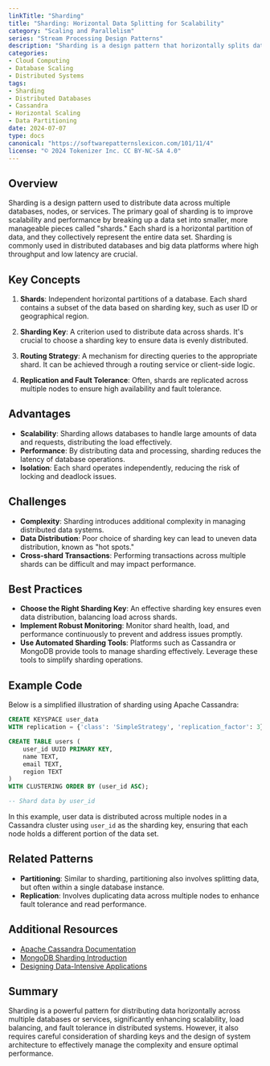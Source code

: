 ```yaml
---
linkTitle: "Sharding"
title: "Sharding: Horizontal Data Splitting for Scalability"
category: "Scaling and Parallelism"
series: "Stream Processing Design Patterns"
description: "Sharding is a design pattern that horizontally splits data across multiple databases or services. It helps in balancing load and scaling out data storage and processing, enabling each shard to handle a subset of the data."
categories:
- Cloud Computing
- Database Scaling
- Distributed Systems
tags:
- Sharding
- Distributed Databases
- Cassandra
- Horizontal Scaling
- Data Partitioning
date: 2024-07-07
type: docs
canonical: "https://softwarepatternslexicon.com/101/11/4"
license: "© 2024 Tokenizer Inc. CC BY-NC-SA 4.0"
---
```


## Overview

Sharding is a design pattern used to distribute data across multiple databases, nodes, or services. The primary goal of sharding is to improve scalability and performance by breaking up a data set into smaller, more manageable pieces called "shards." Each shard is a horizontal partition of data, and they collectively represent the entire data set. Sharding is commonly used in distributed databases and big data platforms where high throughput and low latency are crucial.

## Key Concepts

1. **Shards**: Independent horizontal partitions of a database. Each shard contains a subset of the data based on sharding key, such as user ID or geographical region.

2. **Sharding Key**: A criterion used to distribute data across shards. It's crucial to choose a sharding key to ensure data is evenly distributed.

3. **Routing Strategy**: A mechanism for directing queries to the appropriate shard. It can be achieved through a routing service or client-side logic.

4. **Replication and Fault Tolerance**: Often, shards are replicated across multiple nodes to ensure high availability and fault tolerance.

## Advantages

- **Scalability**: Sharding allows databases to handle large amounts of data and requests, distributing the load effectively.
- **Performance**: By distributing data and processing, sharding reduces the latency of database operations.
- **Isolation**: Each shard operates independently, reducing the risk of locking and deadlock issues.

## Challenges

- **Complexity**: Sharding introduces additional complexity in managing distributed data systems.
- **Data Distribution**: Poor choice of sharding key can lead to uneven data distribution, known as "hot spots."
- **Cross-shard Transactions**: Performing transactions across multiple shards can be difficult and may impact performance.

## Best Practices

- **Choose the Right Sharding Key**: An effective sharding key ensures even data distribution, balancing load across shards.
- **Implement Robust Monitoring**: Monitor shard health, load, and performance continuously to prevent and address issues promptly.
- **Use Automated Sharding Tools**: Platforms such as Cassandra or MongoDB provide tools to manage sharding effectively. Leverage these tools to simplify sharding operations.

## Example Code

Below is a simplified illustration of sharding using Apache Cassandra:

```sql
CREATE KEYSPACE user_data
WITH replication = {'class': 'SimpleStrategy', 'replication_factor': 3};

CREATE TABLE users (
    user_id UUID PRIMARY KEY,
    name TEXT,
    email TEXT,
    region TEXT
)
WITH CLUSTERING ORDER BY (user_id ASC);

-- Shard data by user_id
```

In this example, user data is distributed across multiple nodes in a Cassandra cluster using `user_id` as the sharding key, ensuring that each node holds a different portion of the data set.

## Related Patterns

- **Partitioning**: Similar to sharding, partitioning also involves splitting data, but often within a single database instance.
- **Replication**: Involves duplicating data across multiple nodes to enhance fault tolerance and read performance.

## Additional Resources

- [Apache Cassandra Documentation](https://cassandra.apache.org/doc/)
- [MongoDB Sharding Introduction](https://docs.mongodb.com/manual/sharding/)
- [Designing Data-Intensive Applications](https://dataintensive.net/)

## Summary

Sharding is a powerful pattern for distributing data horizontally across multiple databases or services, significantly enhancing scalability, load balancing, and fault tolerance in distributed systems. However, it also requires careful consideration of sharding keys and the design of system architecture to effectively manage the complexity and ensure optimal performance.
